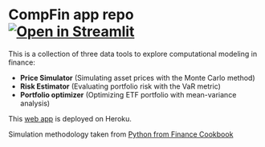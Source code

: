 # CompFin app repo [![Open in Streamlit](https://static.streamlit.io/badges/streamlit_badge_black_white.svg)](https://share.streamlit.io/josolnik/compfin_app/main/app.py)

This is a collection of three data tools to explore computational modeling in finance:

- **Price Simulator** (Simulating asset prices with the Monte Carlo method)
- **Risk Estimator** (Evaluating portfolio risk with the VaR metric)
- **Portfolio optimizer** (Optimizing ETF portfolio with mean-variance analysis)

This [web app](https://compfin-app.herokuapp.com/) is deployed on Heroku.

Simulation methodology taken from [Python from Finance Cookbook](https://www.amazon.com/Python-Finance-Cookbook-libraries-financial/dp/1789618517)